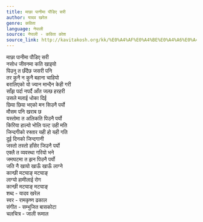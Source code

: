 ```yaml
---
title: माछा पानीमा पौडिए सरी
author: यादव खरेल
genre: कविता
language: नेपाली
source: नेपाली - कविता कोश
source_link: http://kavitakosh.org/kk/%E0%A4%AF%E0%A4%BE%E0%A4%A6%E0%A4%B5_%E0%A4%96%E0%A4%B0%E0%A5%87%E0%A4%B2
---
```


माछा पानीमा पौडिए सरी  
नसोध जीवनमा कति खाइयो  
पिउनु त छँदैछ जसरी पनि  
तर कुनै न कुनै बहाना चाहियो  
बरालिएको यो ज्यान मान्दैन केही गरी  
साँझ पर्दा नपर्दै आँत जल्छ हरहरी  
उसले मलाई धोका दिई  
छिया छिया भएको मन सिउनै पर्यो  
मौसम पनि खराब छ  
यस्तोमा त अलिकति पिउनै पर्यो  
किरिया हाल्यो भोलि पल्ट उही मति  
जिन्दगीको रफ्तार यही हो यही गति  
दुई दिनको जिन्दगानी  
जस्तो तस्तो हाँसेर जिउनै पर्यो  
एक्लै त व्यवस्था गरियो भने  
जमघटमा त झन पिउनै पर्यो  
जति नै खायो खाऊँ खाऊँ लाग्ने  
कान्छी मट्याङ् मट्याङ्  
लाग्यो हामीलाई रोग  
कान्छी मट्याङ् मट्याङ्  
शब्द - यादव खरेल  
स्वर - रामकृष्ण ढकाल  
संगीत - सम्भुजित बासकोटा  
चलचित्र - जाली रूमाल
